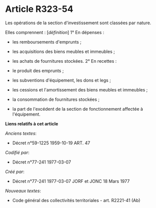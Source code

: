 # Article R323-54

Les opérations de la section d'investissement sont classées par nature.

Elles comprennent : [*définition*] 1° En dépenses :

- les remboursements d'emprunts ;

- les acquisitions des biens meubles et immeubles ;

- les achats de fournitures stockées. 2° En recettes :

- le produit des emprunts ;

- les subventions d'équipement, les dons et legs ;

- les cessions et l'amortissement des biens meubles et immeubles ;

- la consommation de fournitures stockées ;

- la part de l'excédent de la section de fonctionnement affectée à l'équipement.

**Liens relatifs à cet article**

_Anciens textes_:

  - Décret n°59-1225 1959-10-19 ART. 47

_Codifié par_:

  - Décret n°77-241 1977-03-07

_Créé par_:

  - Décret n°77-241 1977-03-07 JORF et JONC 18 Mars 1977

_Nouveaux textes_:

  - Code général des collectivités territoriales - art. R2221-41 (Ab)
